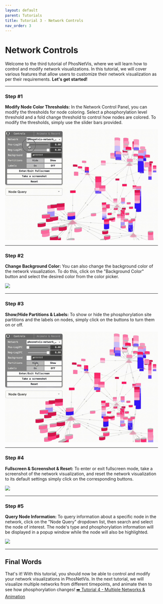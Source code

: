 ```yaml
---
layout: default
parent: Tutorials
title: Tutorial 3 - Network Controls
nav_order: 3
---
```


# Network Controls

Welcome to the third tutorial of PhosNetVis, where we will learn how to control and modify network visualizations. In this tutorial, we will cover various features that allow users to customize their network visualization as per their requirements. **Let's get started!**

***

### Step #1

**Modify Node Color Thresholds:** In the Network Control Panel, you can modify the thresholds for node coloring. Select a phosphorylation level threshold and a fold change threshold to control how nodes are colored. To modify the thresholds, simply use the slider bars provided.

![](../../assets/images/control-tutorial/cont-step1.gif)

***

### Step #2

**Change Background Color:** You can also change the background color of the network visualization. To do this, click on the "Background Color" button and select the desired color from the color picker.

![](../../assets/images/control-tutorial/cont-step2.gif)

***

### Step #3

**Show/Hide Partitions & Labels:** To show or hide the phosphorylation site partitions and the labels on nodes, simply click on the buttons to turn them on or off.

![](../../assets/images/control-tutorial/cont-step3.gif)

***

### Step #4

**Fullscreen & Screenshot & Reset:** To enter or exit fullscreen mode, take a screenshot of the network visualization, and reset the network visualization to its default settings simply click on the corresponding buttons.

![](../../assets/images/control-tutorial/cont-step4.gif)

***

### Step #5

**Query Node Information:** To query information about a specific node in the network, click on the "Node Query" dropdown list, then search and select the node of interest. The node's type and phosphorylation information will be displayed in a popup window while the node will also be highlighted.


![](../../assets/images/control-tutorial/cont-step5.gif)

***
## Final Words

That's it! With this tutorial, you should now be able to control and modify your network visualizations in PhosNetVis. In the next tutorial, we will visualize multiple networks from different timepoints, and animate then to see how phosphorylation changes! <a href="/docs/tutorials/animation.html"> ➡️ Tutorial 4 - Multiple Networks & Animation</a>


